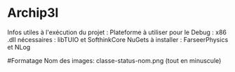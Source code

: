 # Archip3l
Infos utiles à l'exécution du projet :
Plateforme à utiliser pour le Debug : x86
.dll nécessaires : libTUIO et SofthinkCore
NuGets à installer : FarseerPhysics et NLog

#Formatage
Nom des images: classe-status-nom.png (tout en minuscule)
